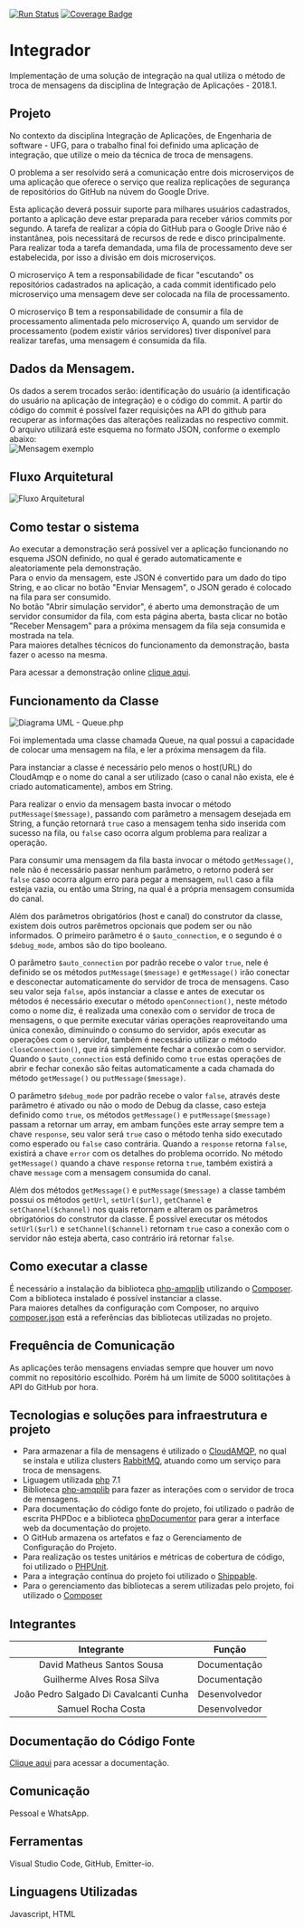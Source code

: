 [![Run Status](https://api.shippable.com/projects/5b286fd26104a90700905497/badge?branch=master)](https://app.shippable.com/github/MSSDavid/integrador)
[![Coverage Badge](https://api.shippable.com/projects/5b286fd26104a90700905497/coverageBadge?branch=master)](https://app.shippable.com/github/MSSDavid/integrador)  

# Integrador
Implementação de uma solução de integração na qual utiliza o método de troca de mensagens da disciplina de Integração de Aplicações - 2018.1.

## Projeto
No contexto da disciplina Integração de Aplicações, de Engenharia de software -
UFG, para o trabalho final foi definido uma aplicação de integração, que utilize o meio da técnica
de troca de mensagens.  
 
 O problema a ser resolvido será a comunicação entre dois microserviços de uma aplicação que oferece o serviço que realiza replicações de segurança de repositórios do GitHub na núvem do Google Drive.  

Esta aplicação deverá possuir suporte para milhares usuários cadastrados, portanto a aplicação deve estar preparada para receber vários commits por segundo. A tarefa de realizar a cópia do GitHub para o Google Drive não é instantânea, pois necessitará de recursos de rede e disco principalmente. Para realizar toda a tarefa demandada, uma fila de processamento deve ser estabelecida, por isso a divisão em dois microserviços.  

O microserviço A tem a responsabilidade de ficar "escutando" os repositórios cadastrados na aplicação, a cada commit identificado pelo microserviço uma mensagem deve ser colocada na fila de processamento.  

O microserviço B tem a responsabilidade de consumir a fila de processamento alimentada pelo microserviço A, quando um servidor de processamento (podem existir vários servidores) tiver disponível para realizar tarefas, uma mensagem é consumida da fila.  

## Dados da Mensagem.
Os dados a serem trocados serão: identificação do usuário (a identificação do usuário na aplicação de integração) e o código do commit. A partir do código do commit é possível fazer requisições na API do github para recuperar as informações das alterações realizadas no respectivo commit. O arquivo utilizará este esquema no formato JSON, conforme o exemplo abaixo:  
![Mensagem exemplo](https://github.com/MSSDavid/integrador/blob/master/docs/images/msg_exemplo.png)

## Fluxo Arquitetural
![Fluxo Arquitetural](https://github.com/MSSDavid/integrador/blob/master/docs/images/arquitetura.png)  

## Como testar o sistema

Ao executar a demonstração será possível ver a aplicação funcionando no esquema JSON definido, no qual é gerado automaticamente e aleatoriamente pela demonstração.   
Para o envio da mensagem, este JSON é convertido para um dado do tipo String, e ao clicar no botão "Enviar Mensagem", o JSON gerado é colocado na fila para ser consumido.  
No botão "Abrir simulação servidor", é aberto uma demonstração de um servidor consumidor da fila, com esta página aberta, basta clicar no botão "Receber Mensagem" para a próxima mensagem da fila seja consumida e mostrada na tela.    
Para maiores detalhes técnicos do funcionamento da demonstração, basta fazer o acesso na mesma.

Para acessar a demonstração online [clique aqui](https://integrador2017.000webhostapp.com/).

## Funcionamento da Classe

![Diagrama UML - Queue.php](https://github.com/MSSDavid/integrador/blob/master/docs/Diagrama%20de%20Classes/Diagrama%20de%20Classes%20UML.jpg)  

Foi implementada uma classe chamada Queue, na qual possui a capacidade de colocar uma mensagem na fila, e ler a próxima mensagem da fila.

Para instanciar a classe é necessário pelo menos o host(URL) do CloudAmqp e o nome do canal a ser utilizado (caso o canal não exista, ele é criado automaticamente), ambos em String.

Para realizar o envio da mensagem basta invocar o método `putMessage($message)`, passando com parâmetro a mensagem desejada em String, a função retornará `true` caso a mensagem tenha sido inserida com sucesso na fila, ou `false` caso ocorra algum problema para realizar a operação. 

Para consumir uma mensagem da fila basta invocar o método `getMessage()`, nele não é necessário passar nenhum parâmetro, o retorno poderá ser `false` caso ocorra algum erro para pegar a mensagem, `null` caso a fila esteja vazia, ou então uma String, na qual é a própria mensagem consumida do canal.

Além dos parâmetros obrigatórios (host e canal) do construtor da classe, existem dois outros parêmetros opcionais que podem ser ou não informados. O primeiro parâmetro é o `$auto_connection`, e o segundo é o `$debug_mode`, ambos são do tipo booleano.

O parâmetro `$auto_connection` por padrão recebe o valor `true`, nele é definido se os métodos `putMessage($message)` e `getMessage()` irão conectar e desconectar automaticamente do servidor de troca de mensagens. Caso seu valor seja `false`, após instanciar a classe e antes de executar os métodos é necessário executar o método `openConnection()`, neste método como o nome diz, é realizada uma conexão com o servidor de troca de mensagens, o que permite executar várias operações reaproveitando uma única conexão, diminuindo o consumo do servidor, após executar as operações com o servidor, também é necessário utilizar o método `closeConnection()`, que irá simplemente fechar a conexão com o servidor. Quando o `$auto_connection` está definido como `true` estas operações de abrir e fechar conexão são feitas automaticamente a cada chamada do método `getMessage()` ou `putMessage($message)`.  

O parâmetro `$debug_mode` por padrão recebe o valor `false`, através deste parâmetro é ativado ou não o modo de Debug da classe, caso esteja definido como `true`, os métodos `getMessage()` e `putMessage($message)` passam a retornar um array, em ambam funções este array sempre tem a chave `response`, seu valor será `true` caso o método tenha sido executado como esperado ou `false` caso contrária. Quando a `response` retorna `false`, existirá a chave `error` com os detalhes do problema ocorrido. No método `getMessage()` quando a chave `response` retorna `true`, também existirá a chave `message` com a mensagem consumida do canal.  

Além dos métodos `getMessage()` e `putMessage($message)` a classe também possui os métodos `getUrl`, `setUrl($url)`, `getChannel` e `setChannel($channel)` nos quais retornam e alteram os parâmetros obrigatórios do construtor da classe. É possível executar os métodos `setUrl($url)` e `setChannel($channel)` retornam `true` caso a conexão com o servidor não esteja aberta, caso contrário irá retornar `false`.  

## Como executar a classe
É necessário a instalação da biblioteca [php-amqplib](https://github.com/cloudamqp/php-amqplib-example) utilizando o [Composer](https://getcomposer.org/). Com a biblioteca instalado é possível instanciar a classe.  
Para maiores detalhes da configuração com Composer, no arquivo [composer.json](https://github.com/MSSDavid/integrador/blob/master/composer.json) está a referências das bibliotecas utilizadas no projeto.

## Frequência de Comunicação
As aplicações terão mensagens enviadas sempre que houver um novo commit no repositório escolhido.
Porém há um limite de 5000 solititações à API do GitHub por hora.

## Tecnologias e soluções para infraestrutura e projeto
* Para armazenar a fila de mensagens é utilizado o [CloudAMQP](https://cloudamqp.com), no qual se instala e utiliza clusters [RabbitMQ](https://rabbitmq.com), atuando como um serviço para troca de mensagens.  
* Liguagem utilizada [php](https://secure.php.net) 7.1
* Biblioteca [php-amqplib](https://github.com/cloudamqp/php-amqplib-example) para fazer as interações com o servidor de troca de mensagens.
* Para documentação do código fonte do projeto, foi utilizado o padrão de escrita PHPDoc e a biblioteca [phpDocumentor](https://www.phpdoc.org/) para gerar a interface web da documentação do projeto.
* O GitHub armazena os artefatos e faz o Gerenciamento de Configuração do Projeto.
* Para realização os testes unitários e métricas de cobertura de código, foi utilizado o [PHPUnit](https://phpunit.de/).
* Para a integração contínua do projeto foi utilizado o [Shippable](https://www.shippable.com/).
* Para o gerenciamento das bibliotecas a serem utilizadas pelo projeto, foi utilizado o [Composer](https://getcomposer.org/)

## Integrantes

| Integrante | Função |
|:-:|:-:|
 David Matheus Santos Sousa | Documentação |
 Guilherme Alves Rosa Silva | Documentação |
 João Pedro Salgado Di Cavalcanti Cunha | Desenvolvedor | 
 Samuel Rocha Costa | Desenvolvedor | 
 
 ## Documentação do Código Fonte
 [Clique aqui](https://mssdavid.github.io/integrador/) para acessar a documentação.
 
 ## Comunicação
 Pessoal e WhatsApp.

## Ferramentas
Visual Studio Code, GitHub, Emitter-io.

## Linguagens Utilizadas

Javascript,
HTML
